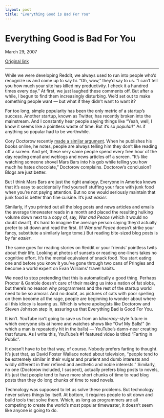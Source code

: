 ```yaml
---
layout: post
title: "Everything Good is Bad For You"
---
```

Everything Good is Bad For You
==============================

March 29, 2007

[Original link](http://www.aaronsw.com/weblog/everythinggood)

* * * * *

While we were developing Reddit, we always used to run into people who’d
recognize us and come up to say hi. “Oh, wow,” they’d say to us. “I
can’t tell you how much your site has killed my productivity. I check it
a hundred times every day.” At first, we just laughed these comments
off. But after a while, I begun to find them increasingly disturbing.
We’d set out to make something people want — but what if they didn’t
want to want it?

For too long, simple popularity has been the only metric of a startup’s
success. Another startup, known as Twitter, has recently broken into the
mainstream. And I constantly hear people saying things like “Yeah, well,
I know it seems like a pointless waste of time. But it’s so *popular*!”
As if anything so popular had to be worthwhile.

Cory Doctorow recently [made a similar
argument](http://www.locusmag.com/Features/2007/03/cory-doctorow-you-do-like-reading-off.html).
When he publishes his books online, he notes, people are always telling
him they don’t like reading off a screen. And yet, these very same
people spend every free hour of the day reading email and weblogs and
news articles off a screen. “It’s like watching someone shovel Mars Bars
into his gob while telling you how much he hates chocolate,” Doctorow
complains. Doctorow’s conclusion? Blogs are just better.

But I think Mars Bars are just the right analogy. Everyone in America
knows that it’s easy to accidentally find yourself stuffing your face
with junk food when you’re not paying attention. But no one would
seriously maintain that junk food is better than fine cuisine. It’s just
*easier*.

Similarly, if you printed out all the blog posts and news articles and
emails the average timewaster reads in a month and placed the resulting
hulking volume down next to a copy of, say, *War and Peace* (which it
would no doubt dwarf), it’s hard to imagine the average person saying
they’d actually prefer to sit down and read the first. (If *War and
Peace* doesn’t strike your fancy, substitute a similarly large tome.)
But reading bite-sized blog posts is by far *easier*.

The same goes for reading stories on Reddit or your friends’ pointless
twits about their life. Looking at photos of sunsets or reading
one-liners takes no cognitive effort. It’s the mental equivalent of
snack food. You start eating one and before you know it you’ve gone
through two cans of Pringles and become a world expert on Evan Williams’
travel habits.

We need to stop pretending that this is automatically a good thing.
Perhaps Procter & Gamble doesn’t care of their making us into a nation
of fat slobs, but there’s no reason why programmers and the rest of the
startup world need to be so amoral. And no doubt, as pictures of cats
with poor spelling on them become all the rage, people are beginning to
wonder about where all this idiocy is leaving us. Which is where
apologists like Doctorow and Steven Johnson step in, assuring us that
Everything Bad is Good For You.

It isn’t. YouTube isn’t going to save us from an *Idiocracy*-style
future in which everyone sits at home and watches shows like “Ow! My
Balls!” (in which a man is repeatedly hit in the balls) — YouTube’s
damn-near creating that future. As I write this, YouTube’s \#1 featured
video is titled “Farting in Public”.

It doesn’t have to be that way, of course. Nobody prefers farting to
thought. It’s just that, as David Foster Wallace noted about television,
“people tend to be extremely similar in their vulgar and prurient and
dumb interests and wildly different in their refined and aesthetic and
noble interests.” Similarly, no one (Doctorow included, I suspect),
actually prefers blog posts to novels, it’s just that people tend to
have more short chunks of time to read blog posts than they do long
chunks of time to read novels.

Technology was supposed to let us solve these problems. But technology
never solves things by itself. At bottom, it requires people to sit down
and build tools that solve them. Which, as long as programmers are all
competing to create the world’s most popular timewaster, it doesn’t seem
like anyone is going to do.
